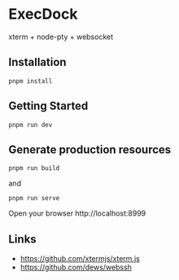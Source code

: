 # ExecDock

xterm + node-pty + websocket

## Installation   

```
pnpm install
```

## Getting Started

```
pnpm run dev
```

## Generate production resources

```
pnpm run build
```

and

```
pnpm run serve
```

Open your browser http://localhost:8999    

## Links

- https://github.com/xtermjs/xterm.js
- https://github.com/dews/webssh